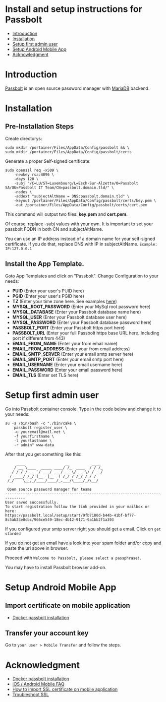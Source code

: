 # Install and setup instructions for Passbolt

- [Introduction](#introduction)
- [Installation](#installation)
- [Setup first admin user](#setup-first-admin-user)
- [Setup Android Mobile App](#setup-android-mobile-app)
- [Acknowledgment](#acknowledgment)


# Introduction

[Passbolt](https://www.passbolt.com) is an open source password manager with [MariaDB](https://mariadb.com) backend. 

# Installation

## Pre-Installation Steps

Create directorys:
```
sudo mkdir /portainer/Files/AppData/Config/passbolt && \
sudo mkdir /portainer/Files/AppData/Config/passbolt/certs
```

Generate a proper Self-signed certificate:
```
sudo openssl req -x509 \
    -newkey rsa:4096 \
    -days 120 \
    -subj "/C=LU/ST=Luxembourg/L=Esch-Sur-Alzette/O=Passbolt SA/OU=Passbolt IT Team/CN=passbolt.domain.tld/" \
    -nodes \
    -addext "subjectAltName = DNS:passbolt.domain.tld" \
    -keyout /portainer/Files/AppData/Config/passbolt/certs/key.pem \
    -out /portainer/Files/AppData/Config/passbolt/certs/cert.pem
```

This command will output two files: **key.pem** and **cert.pem**.

Of course, replace -subj values with your own. It is important to set your passbolt FQDN in both CN and subjectAltName.

You can use an IP address instead of a domain name for your self-signed certificate. If you do that, replace DNS with IP in subjectAltName. `Example: IP:127.0.0.1`

## Install the App Template.

Goto App Templates and click on "Passbolt". Change Configuration to your needs:
- **PUID** (Enter your user's PUID here)
- **PGID** (Enter your user's PGID here)
- **TZ** (Enter your time zone here. See examples [here](https://en.wikipedia.org/wiki/List_of_tz_database_time_zones))
- **MYSQL_ROOT_PASSWORD** (Enter your MySql root password here)
- **MYSQL_DATABASE** (Enter your Passbolt database name here)
- **MYSQL_USER** (Enter your Passbolt database user here)
- **MYSQL_PASSWORD** (Enter your Passbolt database password here)
- **PASSBOLT_PORT** (Enter your Passbolt https port here)
- **PASSBOLT_URL** (Enter your full Passbolt https base URL here. Including port if different from 443)
- **EMAIL_FROM_NAME** (Enter your from email name)
- **EMAIL_FROM_ADDRESS** (Enter your from email address)
- **EMAIL_SMTP_SERVER** (Enter your email smtp server here)
- **EMAIL_SMTP_PORT** (Enter your email smtp port here)
- **EMAIL_USERNAME** (Enter your email username here)
- **EMAIL_PASSWORD** (Enter your email password here)
- **EMAIL_TLS** (Enter set TLS here)

# Setup first admin user

Go into Passbolt container console. Type in the code below and change it to your needs:
```
su -s /bin/bash -c "./bin/cake \
    passbolt register_user \
    -u youremail@mail.net \
    -f yourfirstname \
    -l yourlastname \
    -r admin" www-data
```
After that you get something like this:
```
     ____                  __          ____  
    / __ \____  _____ ____/ /_  ____  / / /_ 
   / /_/ / __ `/ ___/ ___/ __ \/ __ \/ / __/ 
  / ____/ /_/ (__  |__  ) /_/ / /_/ / / /    
 /_/    \__,_/____/____/_.___/\____/_/\__/   

 Open source password manager for teams
-------------------------------------------------------------------------------
User saved successfully.
To start registration follow the link provided in your mailbox or here: 
https://passbolt.local/setup/start/9fb7180d-b44b-41bf-bf77-8c5ab23e8cbc/966ce549-18ec-4b12-9171-9a1bb2f1a393
```
If you configured your smtp server right you should get a email. Click on `get starded`

If you do not get an email have a look into your spam folder and/or copy and paste the url above in browser.

Proceed with `Welcome to Passbolt, please select a passphrase!`.

You may have to install Passbolt browser add-on.

# Setup Android Mobile App

## Import certificate on mobile application
- [Docker passbolt installation](https://help.passbolt.com/hosting/install/ce/docker)

## Transfer your account key
Go to `your user > Mobile Transfer` and follow the steps.


# Acknowledgment
- [Docker passbolt installation](https://help.passbolt.com/hosting/install/ce/docker)
- [iOS / Android Mobile FAQ](https://help.passbolt.com/faq/hosting/mobile-faq)
- [How to import SSL certificate on mobile application](https://help.passbolt.com/faq/hosting/how-to-import-ssl-certificate-on-mobile)
- [Troubleshoot SSL](https://help.passbolt.com/faq/hosting/troubleshoot-ssl)
